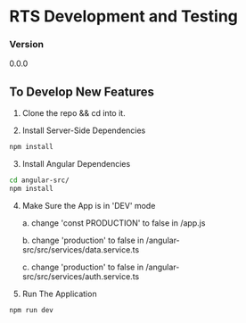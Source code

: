 # RTS Development and Testing

### Version
0.0.0

## To Develop New Features

1. Clone the repo && cd into it. 

2. Install Server-Side Dependencies
```bash
npm install
```

3. Install Angular Dependencies

```bash
cd angular-src/
npm install
```

4. Make Sure the App is in 'DEV' mode

    a. change 'const PRODUCTION' to false in /app.js

    b. change 'production' to false in /angular-src/src/services/data.service.ts

    c. change 'production' to false in /angular-src/src/services/auth.service.ts


5. Run The Application

```bash
npm run dev
```